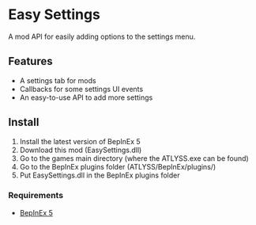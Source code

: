 # Easy Settings

A mod API for easily adding options to the settings menu.

## Features

- A settings tab for mods
- Callbacks for some settings UI events
- An easy-to-use API to add more settings

## Install

1. Install the latest version of BepInEx 5
2. Download this mod (EasySettings.dll)
3. Go to the games main directory (where the ATLYSS.exe can be found)
4. Go to the BepInEx plugins folder (ATLYSS/BepInEx/plugins/)
5. Put EasySettings.dll in the BepInEx plugins folder

### Requirements
* [BepInEx 5](https://github.com/BepInEx/BepInEx)